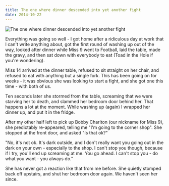 ```yaml
---
title: The one where dinner descended into yet another fight
date: 2014-10-22
---
```


![The one where dinner descended into yet another fight](https://source.unsplash.com/y7GlIdTUOvo/1600x900)

Everything was going so well - I got home after a ridiculous day at work that I can't write anything about, got the first round of washing up out of the way, looked after dinner while Miss 9 went to Football, laid the table, made the gravy, and then sat down with everybody to eat (Toad in the Hole if you're wondering).

Miss 14 arrived at the dinner table, refused to sit straight on her chair, and refused to eat with anything but a single fork. This has been going on for weeks - it was obvious she was looking to start a fight, and she got one this time - with both of us.

Ten seconds later she stormed from the table, screaming that we were starving her to death, and slammed her bedroom door behind her. That happens a lot at the moment. While washing up (again) I wrapped her dinner up, and put it in the fridge.

After my other half left to pick up Bobby Charlton (our nickname for Miss 9), she predictably re-appeared, telling me "I'm going to the corner shop". She stopped at the front door, and asked "Is that ok?"

"No, it's not ok. It's dark outside, and I don't really want you going out in the dark on your own - especially to the shop. I can't stop you though, because if I try, you'll end up screaming at me. You go ahead. I can't stop you - do what you want - you always do."

She has never got a reaction like that from me before. She quietly stomped back off upstairs, and shut her bedroom door again. We haven't seen her since.